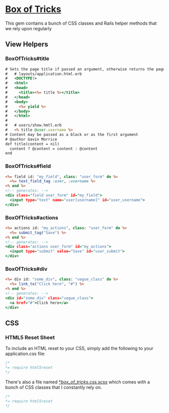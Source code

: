 # [Box of Tricks](http://github.com/KatanaCode/box_of_tricks "Katana Code's Box of Tricks")

This gem contains a bunch of CSS classes and Rails helper methods that we rely upon regularly

## View Helpers

### BoxOfTricks#title

``` rhtml
# Sets the page title if passed an argument, otherwise returns the page title.
#   # layouts/application.html.erb
#   <DOCTYPE!>
#   <html>
#   <head>
#     <title><%= title %></title>
#   </head>
#   <body>
#     <%= yield %>
#   </body>
#   </html>
# 
#   # users/show.hmtl.erb
#   <% title @user.username %>
# Content may be passed as a block or as the first argument
# @author Gavin Morrice  
def title(content = nil)
  content ? @content = content : @content
end
```

### BoxOfTricks#field

``` rhtml
<%= field id: "my_field", class: "user_form" do %>
  <%= text_field_tag :user, :username %>
<% end %>
<!-- generates: -->
<div class="field user_form" id="my_field">
  <input type="text" name="user[username]" id="user_username">
</div>
```

### BoxOfTricks#actions

``` rhtml
<%= actions id: "my_actions", class: "user_form" do %>
  <%= submit_tag("Save") %>
<% end %>
<!-- generates: -->
<div class="actions user_form" id="my_actions">
  <input type="submit" value="Save" id="user_submit">
</div>
```

### BoxOfTricks#div

``` rhtml
<%= div id: "some_div", class: "vague_class" do %>
  <%= link_to("Click here", "#") %>
<% end %>
<!-- generates: -->
<div id="some_div" class="vague_class">
  <a href="#">Click here</a>
</div>
```

## CSS

### HTML5 Reset Sheet

To include an HTML reset to your CSS, simply add the following to your application.css file:

``` css
/* 
*= require html5reset 
*/
```

There's also a file named  [**box_of_tricks.css.scss*](https://github.com/KatanaCode/box_of_tricks/blob/master/app/assets/stylesheets/box_of_tricks.css.scss) which comes with a bunch of CSS
classes that I constantly rely on.

``` css
/* 
*= require html5reset 
*/
```